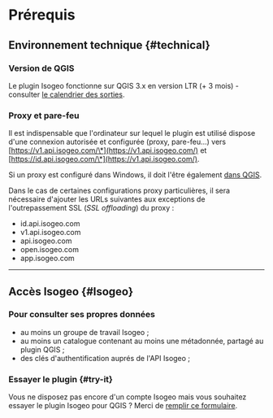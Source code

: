 # Pr&eacute;requis

## Environnement technique {#technical}

### Version de QGIS

Le plugin Isogeo fonctionne sur QGIS 3.x en version LTR (+ 3 mois) - consulter [le calendrier des sorties](https://www.qgis.org/fr/site/getinvolved/development/roadmap.html#release-schedule).

### Proxy et pare-feu

Il est indispensable que l'ordinateur sur lequel le plugin est utilisé dispose d'une connexion autoris&eacute;e et configur&eacute;e (proxy, pare-feu...) vers [https://v1.api.isogeo.com/\*](https://v1.api.isogeo.com/) et [https://id.api.isogeo.com/\*](https://v1.api.isogeo.com/).

Si un proxy est configuré dans Windows, il doit l'être également [dans QGIS](https://docs.qgis.org/3.4/fr/docs/user_manual/introduction/qgis_configuration.html#network-settings).

Dans le cas de certaines configurations proxy particulières, il sera nécessaire d'ajouter les URLs suivantes aux exceptions de l'outrepassement SSL (*SSL offloading*) du proxy :

* id.api.isogeo.com
* v1.api.isogeo.com
* api.isogeo.com
* open.isogeo.com
* app.isogeo.com

___

## Accès Isogeo {#Isogeo}

### Pour consulter ses propres donn&eacute;es

* au moins un groupe de travail Isogeo ;
* au moins un catalogue contenant au moins une m&eacute;tadonn&eacute;e, partag&eacute; au plugin QGIS ;
* des cl&eacute;s d'authentification aupr&eacute;s de l'API Isogeo ;

### Essayer le plugin {#try-it}

Vous ne disposez pas encore d'un compte Isogeo mais vous souhaitez essayer le plugin Isogeo pour QGIS ? Merci de [remplir ce formulaire](https://pipedrivewebforms.com/form/73f6215ad660efcc946e1e6d9ff0f62a52944).
